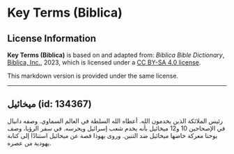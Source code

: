 # Key Terms (Biblica)

## License Information

**Key Terms (Biblica)** is based on and adapted from: _Biblica Bible Dictionary_, [Biblica, Inc.](https://www.biblica.com/), 2023, which is licensed under a [CC BY-SA 4.0 license](https://creativecommons.org/licenses/by-sa/4.0/legalcode.en).

This markdown version is provided under the same license.



--------------------------------

## ميخائيل (id: 134367)

رئيس الملائكة الذين يخدمون الله. أعطاه الله السلطة في العالم السماوي. وصفه دانيال في الإصحاحين 10 و12 ميخائيل بأنه يخدم شعب إسرائيل ويحرسه. في سفر الرؤيا، وصف يوحنا معركة خاضها ميخائيل ضد التنين. وروى يهوذا قصة عن ميخائيل استنادًا إلى كتابة يهودية من عصره.


